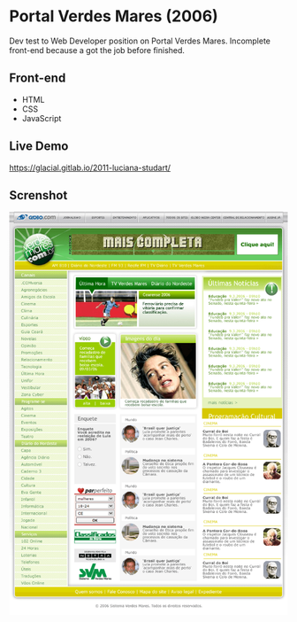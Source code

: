 # Portal Verdes Mares (2006)

Dev test to Web Developer position on Portal Verdes Mares. Incomplete front-end because a got the job before finished.

## Front-end 

* HTML
* CSS
* JavaScript


## Live Demo

https://glacial.gitlab.io/2011-luciana-studart/


## Screnshot

![screenshot](design/01-home.png)
